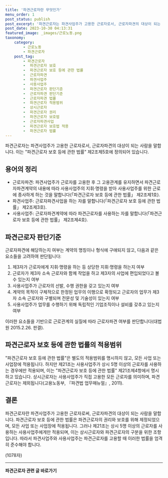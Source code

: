 ```yaml
---
title: '파견근로자란 무엇인가'
menu_order: 1
post_status: publish
post_excerpt: '파견근로자는 파견사업주가 고용한 근로자로서, 근로자파견의 대상이 되는 사람을 말합니다. 이는  파견근로자 보호 등에 관한 법률  제2조제5호에 정의되어 있습니다.'
post_date: 2023-10-30 04:13:31
featured_image: _images/근로노동.png
taxonomy:
    category:
        - 근로노동
        - 파견근로자
    post_tag:
        - 파견근로자
        -  파견근로자 보호
        -  파견근로자 보호 등에 관한 법률
        -  근로자파견
        -  파견사업주
        -  사용사업주
        -  파견근로자 판단기준
        -  근로자파견 판단기준
        -  근로자파견 법률
        -  파견근로자 적용범위
        -  상시근로자
        -  파견근로자 권리
        -  파견근로자 보호법
        -  근로자파견사업
        -  파견근로자 보호법 적용
        -  파견근로자 법률
---
```



파견근로자는 파견사업주가 고용한 근로자로서, 근로자파견의 대상이 되는 사람을 말합니다. 이는 "파견근로자 보호 등에 관한 법률" 제2조제5호에 정의되어 있습니다.

## 용어의 정리

- 근로자파견: 파견사업주가 근로자를 고용한 후 그 고용관계를 유지하면서 파견근로자파견계약의 내용에 따라 사용사업주의 지휘·명령을 받아 사용사업주를 위한 근로에 종사하게 하는 것을 말합니다(「파견근로자 보호 등에 관한 법률」 제2조제1호).
- 파견사업주: 근로자파견사업을 하는 자를 말합니다(「파견근로자 보호 등에 관한 법률」 제2조제3호).
- 사용사업주: 근로자파견계약에 따라 파견근로자를 사용하는 자를 말합니다(「파견근로자 보호 등에 관한 법률」 제2조제4호).

## 파견근로자 판단기준

근로자파견에 해당하는지 여부는 계약의 명칭이나 형식에 구애되지 않고, 다음과 같은 요소들을 고려하여 판단됩니다:
1. 제3자가 근로자에게 지휘·명령을 하는 등 상당한 지휘·명령을 하는지 여부
2. 근로자가 제3자 소속 근로자와 함께 작업을 하고 제3자의 사업에 편입되었다고 볼 수 있는지 여부
3. 사용사업주가 근로자의 선발, 수행 권한을 갖고 있는지 여부
4. 계약의 목적이 구체적으로 한정된 업무의 이행으로 확정되고 근로자의 업무가 제3자 소속 근로자와 구별되며 전문성 및 기술성이 있는지 여부
5. 사용사업주가 업무를 수행하기 위해 독립적인 기업조직이나 설비를 갖추고 있는지 여부

이러한 요소들을 기반으로 근로관계의 실질에 따라 근로자파견 여부를 판단합니다(대법원 2015.2.26. 판결).

## 파견근로자 보호 등에 관한 법률의 적용범위

"파견근로자 보호 등에 관한 법률"은 별도의 적용범위를 명시하지 않고, 모든 사업 또는 사업장에 적용됩니다. 하지만 제21조는 사용사업주가 상시 5명 이상의 근로자를 사용하는 경우에만 적용되며, 이는 "파견근로자 보호 등에 관한 법률" 제21조제4항에서 명시하고 있습니다. 상시근로자는 사용사업주가 직접 고용한 모든 근로자를 의미하며, 파견근로자는 제외됩니다(고용노동부, 『파견법 업무매뉴얼』, 2011).

## 결론

파견근로자란 파견사업주가 고용한 근로자로써, 근로자파견의 대상이 되는 사람을 말합니다. 파견근로자 보호 등에 관한 법률은 파견근로자의 권리와 보호를 위해 제정되었으며, 모든 사업 또는 사업장에 적용됩니다. 그러나 제21조는 상시 5명 이상의 근로자를 사용하는 사용사업주에게만 적용되며, 이는 상시근로자와 파견근로자의 구분을 위한 조항입니다. 따라서 파견사업주와 사용사업주는 파견근로자를 고용할 때 이러한 법률을 엄격히 준수해야 합니다.

(1078자)
<!-- wp:separator -->
<hr class="wp-block-separator has-alpha-channel-opacity"/>
<!-- /wp:separator -->

<!-- wp:group {"backgroundColor":"base","layout":{"type":"constrained"}} -->
<div class="wp-block-group has-base-background-color has-background"><!-- wp:paragraph {"align":"center","fontSize":"medium"} -->
<p class="has-text-align-center has-large-font-size"><strong>파견근로자 관련 글 바로가기</strong></p>
<!-- /wp:paragraph -->


<!-- wp:latest-posts
{"categories":[{"id":12664,"count":19,"description":"","link":"https://uknowlaw.com/category/%ed%8c%8c%ea%b2%ac%ea%b7%bc%eb%a1%9c%ec%9e%90/","name":"파견근로자","slug":"파견근로자","taxonomy":"category","parent":0,"meta":[],"_links":{"self":[{"href":"https://uknowlaw.com/wp-json/wp/v2/categories/12664"}],"collection":[{"href":"https://uknowlaw.com/wp-json/wp/v2/categories"}],"about":[{"href":"https://uknowlaw.com/wp-json/wp/v2/taxonomies/category"}],"wp:post_type":[{"href":"https://uknowlaw.com/wp-json/wp/v2/posts?categories=12664"}],"curies":[{"name":"wp","href":"https://api.w.org/{rel}","templated":true}]}}]} /--></div>
<!-- /wp:group -->
